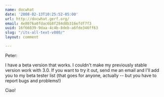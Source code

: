 ```yaml
---
name: docwhat
date: '2008-02-13T10:25:52-05:00'
url: http://docwhat.gerf.org/
email: 4e8076a0fdac6b8f284d8b316efdf7f3
uuid: 16f66839-9daa-4c4b-8deb-a6fde346ff63
slug: "/its-all-text-v080/"
layout: comment

---
```


Peter:

I have a beta version that works.  I couldn't make my previously stable version work with 3.0.  If you want to try it out, send me an email and I'll add you to my beta tester list (that goes for anyone, actually -- but you have to report bugs and problems!)

Ciao!
